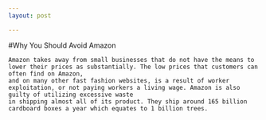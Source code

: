 ```yaml
---
layout: post

---
```


#Why You Should Avoid Amazon
    
    Amazon takes away from small businesses that do not have the means to lower their prices as substantially. The low prices that customers can often find on Amazon,
    and on many other fast fashion websites, is a result of worker exploitation, or not paying workers a living wage. Amazon is also guilty of utilizing excessive waste 
    in shipping almost all of its product. They ship around 165 billion cardboard boxes a year which equates to 1 billion trees. 
    
  
    
